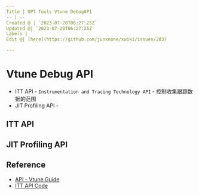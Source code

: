 ```yaml
---
Title | OPT Tools Vtune DebugAPI
-- | --
Created @ | `2023-07-20T06:27:25Z`
Updated @| `2023-07-20T06:27:25Z`
Labels | ``
Edit @| [here](https://github.com/junxnone/xwiki/issues/283)

---
```

# Vtune Debug API
- ITT API - `Instrumentation and Tracing Technology API` - 控制收集跟踪数据的范围
- JIT Profiling API - 

## ITT API


## JIT Profiling API

## Reference
- [API - Vtune Guide](https://www.intel.com/content/www/us/en/docs/vtune-profiler/user-guide/2023-0/api-support.html)
- [ITT API Code](https://github.com/intel/ittapi)

